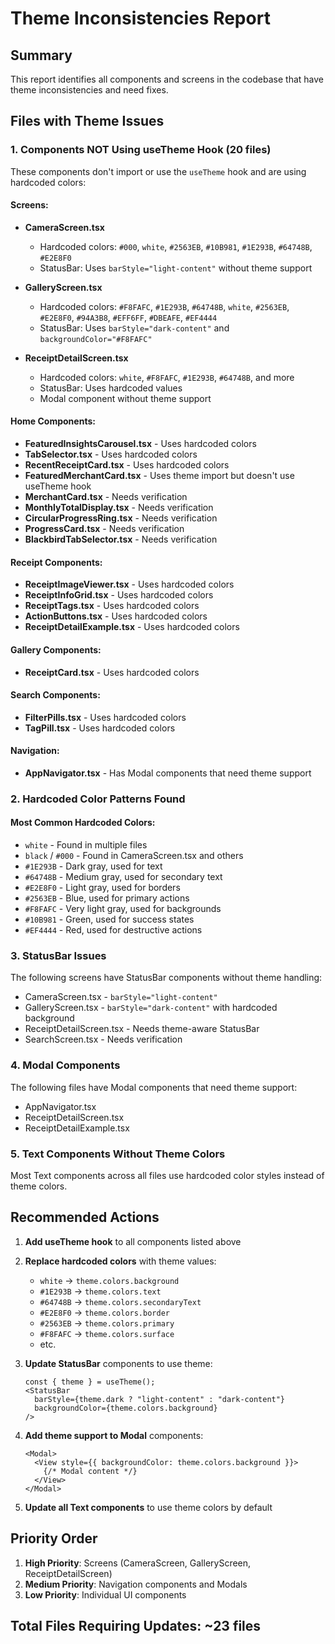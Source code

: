 # Theme Inconsistencies Report

## Summary
This report identifies all components and screens in the codebase that have theme inconsistencies and need fixes.

## Files with Theme Issues

### 1. Components NOT Using useTheme Hook (20 files)
These components don't import or use the `useTheme` hook and are using hardcoded colors:

#### Screens:
- **CameraScreen.tsx**
  - Hardcoded colors: `#000`, `white`, `#2563EB`, `#10B981`, `#1E293B`, `#64748B`, `#E2E8F0`
  - StatusBar: Uses `barStyle="light-content"` without theme support
  
- **GalleryScreen.tsx**
  - Hardcoded colors: `#F8FAFC`, `#1E293B`, `#64748B`, `white`, `#2563EB`, `#E2E8F0`, `#94A3B8`, `#EFF6FF`, `#DBEAFE`, `#EF4444`
  - StatusBar: Uses `barStyle="dark-content"` and `backgroundColor="#F8FAFC"`
  
- **ReceiptDetailScreen.tsx**
  - Hardcoded colors: `white`, `#F8FAFC`, `#1E293B`, `#64748B`, and more
  - StatusBar: Uses hardcoded values
  - Modal component without theme support

#### Home Components:
- **FeaturedInsightsCarousel.tsx** - Uses hardcoded colors
- **TabSelector.tsx** - Uses hardcoded colors
- **RecentReceiptCard.tsx** - Uses hardcoded colors
- **FeaturedMerchantCard.tsx** - Uses theme import but doesn't use useTheme hook
- **MerchantCard.tsx** - Needs verification
- **MonthlyTotalDisplay.tsx** - Needs verification
- **CircularProgressRing.tsx** - Needs verification
- **ProgressCard.tsx** - Needs verification
- **BlackbirdTabSelector.tsx** - Needs verification

#### Receipt Components:
- **ReceiptImageViewer.tsx** - Uses hardcoded colors
- **ReceiptInfoGrid.tsx** - Uses hardcoded colors
- **ReceiptTags.tsx** - Uses hardcoded colors
- **ActionButtons.tsx** - Uses hardcoded colors
- **ReceiptDetailExample.tsx** - Uses hardcoded colors

#### Gallery Components:
- **ReceiptCard.tsx** - Uses hardcoded colors

#### Search Components:
- **FilterPills.tsx** - Uses hardcoded colors
- **TagPill.tsx** - Uses hardcoded colors

#### Navigation:
- **AppNavigator.tsx** - Has Modal components that need theme support

### 2. Hardcoded Color Patterns Found

#### Most Common Hardcoded Colors:
- `white` - Found in multiple files
- `black` / `#000` - Found in CameraScreen.tsx and others
- `#1E293B` - Dark gray, used for text
- `#64748B` - Medium gray, used for secondary text
- `#E2E8F0` - Light gray, used for borders
- `#2563EB` - Blue, used for primary actions
- `#F8FAFC` - Very light gray, used for backgrounds
- `#10B981` - Green, used for success states
- `#EF4444` - Red, used for destructive actions

### 3. StatusBar Issues
The following screens have StatusBar components without theme handling:
- CameraScreen.tsx - `barStyle="light-content"`
- GalleryScreen.tsx - `barStyle="dark-content"` with hardcoded background
- ReceiptDetailScreen.tsx - Needs theme-aware StatusBar
- SearchScreen.tsx - Needs verification

### 4. Modal Components
The following files have Modal components that need theme support:
- AppNavigator.tsx
- ReceiptDetailScreen.tsx
- ReceiptDetailExample.tsx

### 5. Text Components Without Theme Colors
Most Text components across all files use hardcoded color styles instead of theme colors.

## Recommended Actions

1. **Add useTheme hook** to all components listed above
2. **Replace hardcoded colors** with theme values:
   - `white` → `theme.colors.background`
   - `#1E293B` → `theme.colors.text`
   - `#64748B` → `theme.colors.secondaryText`
   - `#E2E8F0` → `theme.colors.border`
   - `#2563EB` → `theme.colors.primary`
   - `#F8FAFC` → `theme.colors.surface`
   - etc.

3. **Update StatusBar** components to use theme:
   ```tsx
   const { theme } = useTheme();
   <StatusBar 
     barStyle={theme.dark ? "light-content" : "dark-content"}
     backgroundColor={theme.colors.background}
   />
   ```

4. **Add theme support to Modal** components:
   ```tsx
   <Modal>
     <View style={{ backgroundColor: theme.colors.background }}>
       {/* Modal content */}
     </View>
   </Modal>
   ```

5. **Update all Text components** to use theme colors by default

## Priority Order
1. **High Priority**: Screens (CameraScreen, GalleryScreen, ReceiptDetailScreen)
2. **Medium Priority**: Navigation components and Modals
3. **Low Priority**: Individual UI components

## Total Files Requiring Updates: ~23 files